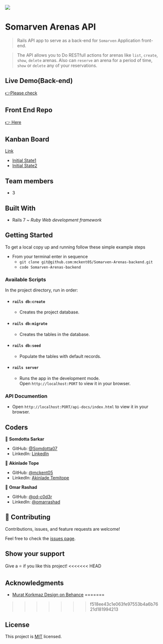 ![](https://img.shields.io/badge/Microverse-blueviolet)

# Somarven Arenas API

> Rails API app to serve as a back-end for `Somarven` Application front-end.

> The API allows you to Do RESTfull actions for arenas like `list`, `create`, `show`, `delete` arenas. Also can `reserve` an arena for a period of time, `show` or `delete` any of your reservations.  
## Live Demo(Back-end)
[ 👉Please check ](https://somarven.herokuapp.com/api-docs/index.html)

## Front End Repo
[ 👉 Here](https://github.com/Somdotta07/Somarven-Arenas-frontend)

## Kanban Board 
[Link](https://github.com/mckent05/Somarven-Arenas-backend/projects/1)
  - [Initial State1](https://user-images.githubusercontent.com/84907743/162248640-b50cc653-fe10-4b3f-8e9e-b36d429b6894.PNG)
  - [Initial State2](https://user-images.githubusercontent.com/84907743/162248793-3778d5fc-3478-446c-b573-496207718f72.PNG)

## Team members
  - 3
  
## Built With

- Rails 7 ~ _Ruby Web development framework_

## Getting Started

To get a local copy up and running follow these simple example steps

- From your terminal enter in sequence
  - `git clone git@github.com:mckent05/Somarven-Arenas-backend.git`
  - `code Somarven-Arenas-backend`

### Available Scripts

In the project directory, run in order:

- #### `rails db:create`

  - Creates the project database.

- #### `rails db:migrate`

  - Creates the tables in the database.

- #### `rails db:seed`

  - Populate the tables with default records.

- #### `rails server`

  - Runs the app in the development mode.\
Open `http://localhost:PORT` to view it in your browser.

### API Documention

- Open `http://localhost:PORT/api-docs/index.html` to view it in your browser.

## Coders


👤 **Somdotta Sarkar**

- GitHub: [@Somdotta07](https://github.com/Somdotta07)
- LinkedIn: [LinkedIn](https://linkedin.com/in/somdottasarkar)

👤 **Akinlade Tope**

- GitHub: [@mckent05](https://github.com/mckent05)
- LinkedIn: [Akinlade Temitope](https://www.linkedin.com/in/akinladetemitope/)

👤 **Omar Rashad**

- GitHub: [@od-c0d3r](https://github.com/od-c0d3r)
- LinkedIn: [@omarrashad](https://linkedin.com/in/omarrashad)

## 🤝 Contributing

Contributions, issues, and feature requests are welcome!

Feel free to check the [issues page](../../issues/).

## Show your support

Give a ⭐️ if you like this project!
<<<<<<< HEAD
## Acknowledgments 
- [Murat Korkmaz Design on Behance](https://www.behance.net/gallery/26425031/Vespa-Responsive-Redesign)
=======

>>>>>>> f518ee43c1e063fe97553b4a6b7621d181994213
## License

This project is [MIT](./MIT.md) licensed.
